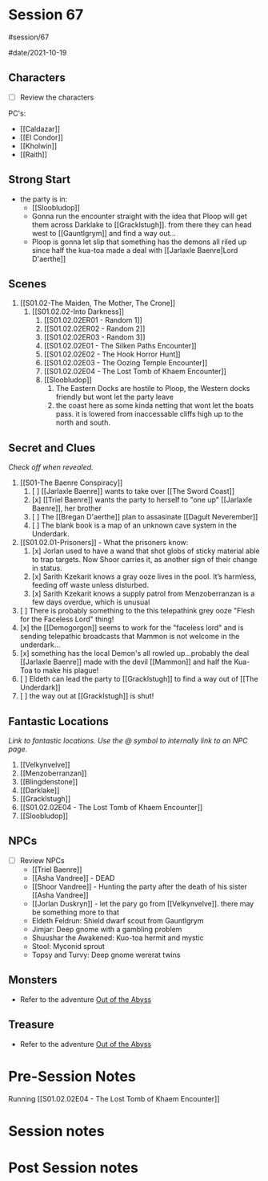 # Session 67
#session/67

#date/2021-10-19
## Characters

- [ ]  Review the characters

PC's:
- [[Caldazar]]
- [[El Condor]]
- [[Kholwin]]
- [[Raith]]

## Strong Start
- the party is in:
  - [[Sloobludop]]
  - Gonna run the encounter straight with the idea that Ploop will get them across Darklake to [[Gracklstugh]]. from there they can head west to [[Gauntlgrym]] and find a way out...
  - Ploop is gonna let slip that something has the demons all riled up since half the kua-toa made a deal with [[Jarlaxle Baenre|Lord D'aerthe]]

## Scenes
1. [[S01.02-The Maiden, The Mother, The Crone]]
    1. [[S01.02.02-Into Darkness]]
        1. [[S01.02.02ER01 - Random 1]]
        1. [[S01.02.02ER02 - Random 2]]
        1. [[S01.02.02ER03 - Random 3]]
        1. [[S01.02.02E01 - The Silken Paths Encounter]]
        1. [[S01.02.02E02 - The Hook Horror Hunt]]
        1. [[S01.02.02E03 - The Oozing Temple Encounter]]
        1. [[S01.02.02E04 - The Lost Tomb of Khaem Encounter]]
        1. [[Sloobludop]]
            1. The Eastern Docks are hostile to Ploop, the Western docks friendly but wont let the party leave
            1. the coast here as some kinda netting that wont let the boats pass. it is lowered from inaccessable cliffs high up to the north and south.


## Secret and Clues

*Check off when revealed.*

1. [[S01-The Baenre Conspiracy]]
    1. [ ] [[Jarlaxle Baenre]] wants to take over [[The Sword Coast]]
    1. [x] [[Triel Baenre]] wants the party to herself to "one up" [[Jarlaxle Baenre]], her brother
    1. [ ] The [[Bregan D'aerthe]] plan to assasinate [[Dagult Neverember]]
    1. [ ] The blank book is a map of an unknown cave system in the Underdark.
1. [[S01.02.01-Prisoners]] - What the prisoners know:
    1. [x] Jorlan used to have a wand that shot globs of sticky material able to trap targets. Now Shoor carries it, as another sign of their change in status.
    1. [x] Sarith Kzekarit knows a gray ooze lives in the pool. It’s harmless, feeding off waste unless disturbed.
    1. [x] Sarith Kzekarit knows a supply patrol from Menzoberranzan is a few days overdue, which is unusual
1. [ ] There is probably something to the this telepathink grey ooze "Flesh for the Faceless Lord" thing!
  1. [x] the [[Demogorgon]] seems to work for the "faceless lord" and is sending telepathic broadcasts that Mammon is not welcome in the underdark...
1. [x] something has the local Demon's all rowled up...probably the deal [[Jarlaxle Baenre]] made with the devil [[Mammon]] and half the Kua-Toa to make his plague!
1. [ ] Eldeth can lead the party to [[Gracklstugh]] to find a way out of [[The Underdark]]
1. [ ] the way out at [[Gracklstugh]] is shut!
## Fantastic Locations

*Link to fantastic locations. Use the @ symbol to internally link to an NPC page.*

1. [[Velkynvelve]]
1. [[Menzoberranzan]]
1. [[Blingdenstone]]
1. [[Darklake]]
1. [[Gracklstugh]]
1. [[S01.02.02E04 - The Lost Tomb of Khaem Encounter]]
1. [[Sloobludop]]

## NPCs

- [ ]  Review NPCs
    - [[Triel Baenre]]
    - [[Asha Vandree]] - DEAD
    - [[Shoor Vandree]] - Hunting the party after the death of his sister [[Asha Vandree]]
    - [[Jorlan Duskryn]] - let the pary go from [[Velkynvelve]]. there may be something more to that
    - Eldeth Feldrun: Shield dwarf scout from Gauntlgrym
    - Jimjar: Deep gnome with a gambling problem
    - Shuushar the Awakened: Kuo-toa hermit and mystic
    - Stool: Myconid sprout
    - Topsy and Turvy: Deep gnome wererat twins



## Monsters
- Refer to the adventure [Out of the Abyss](https://www.dndbeyond.com/sources/oota)

## Treasure
- Refer to the adventure [Out of the Abyss](https://www.dndbeyond.com/sources/oota)

# Pre-Session Notes
Running [[S01.02.02E04 - The Lost Tomb of Khaem Encounter]]
# Session notes
# Post Session notes